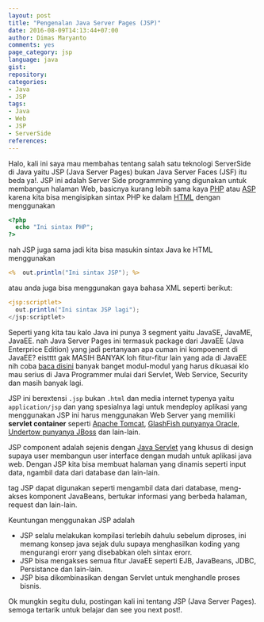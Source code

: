 ```yaml
---
layout: post
title: "Pengenalan Java Server Pages (JSP)"
date: 2016-08-09T14:13:44+07:00
author: Dimas Maryanto
comments: yes
page_category: jsp
language: java
gist:
repository:
categories:
- Java
- JSP
tags:
- Java
- Web
- JSP
- ServerSide
references:
---
```


Halo, kali ini saya mau membahas tentang salah satu teknologi ServerSide di Java yaitu JSP (Java Server Pages) bukan Java Server Faces (JSF) itu beda ya!. JSP ini adalah Server Side programming yang digunakan untuk membangun halaman Web, basicnya kurang lebih sama kaya [PHP](http://php.net/) atau [ASP](http://www.asp.net/) karena kita bisa mengisipkan sintax PHP ke dalam [HTML](https://www.w3.org/html/) dengan menggunakan

```php
<?php
  echo "Ini sintax PHP";  
?>
```

nah JSP juga sama jadi kita bisa masukin sintax Java ke HTML menggunakan

```jsp
<%  out.println("Ini sintax JSP"); %>
```

atau anda juga bisa menggunakan gaya bahasa XML seperti berikut:

```jsp
<jsp:scriptlet>
  out.println("Ini sintax JSP lagi");
</jsp:scriptlet>
```

Seperti yang kita tau kalo Java ini punya 3 segment yaitu JavaSE, JavaME, JavaEE. nah Java Server Pages ini termasuk package dari JavaEE (Java Enterprice Edition) yang jadi pertanyaan apa cuman ini kompoenent di JavaEE? eistttt gak MASIH BANYAK loh fitur-fitur lain yang ada di JavaEE nih coba [baca disini](http://docs.oracle.com/javaee/6/tutorial/doc/bnaaw.html) banyak banget modul-modul yang harus dikuasai klo mau serius di Java Programmer mulai dari Servlet, Web Service, Security dan masih banyak lagi.

<!--more-->

JSP ini berextensi ```.jsp``` bukan ```.html``` dan media internet typenya yaitu ```application/jsp``` dan yang spesialnya lagi untuk mendeploy aplikasi yang menggunakan JSP ini harus menggunakan Web Server yang memiliki **servlet container** seperti [Apache Tomcat](http://tomcat.apache.org/), [GlashFish punyanya Oracle](https://glassfish.java.net/), [Undertow punyanya JBoss](http://undertow.io/) dan lain-lain.

JSP component adalah sejenis dengan [Java Servlet](http://www.oracle.com/technetwork/java/index-jsp-135475.html) yang khusus di design supaya user membangun user interface dengan mudah untuk aplikasi java web. Dengan JSP kita bisa membuat halaman yang dinamis seperti input data, ngambil data dari database dan lain-lain.

tag JSP dapat digunakan seperti mengambil data dari database, meng-akses komponent JavaBeans, bertukar informasi yang berbeda halaman, request dan lain-lain.

Keuntungan menggunakan JSP adalah

* JSP selalu melakukan kompilasi terlebih dahulu sebelum diproses, ini memang konsep java sejak dulu supaya menghasilkan koding yang mengurangi erorr yang disebabkan oleh sintax erorr.
* JSP bisa mengakses semua fitur JavaEE seperti EJB, JavaBeans, JDBC, Persistance dan lain-lain.
* JSP bisa dikombinasikan dengan Servlet untuk menghandle proses bisnis.

Ok mungkin segitu dulu, postingan kali ini tentang JSP (Java Server Pages). semoga tertarik untuk belajar dan see you next post!.
